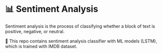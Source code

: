 # :bar_chart: Sentiment Analysis
 Sentiment analysis is the process of classifying whether a block of text is positive, negative, or neutral. 

:open_file_folder: This repo contains sentiment analysis classifier with ML models (LSTM), which is trained with IMDB dataset.
